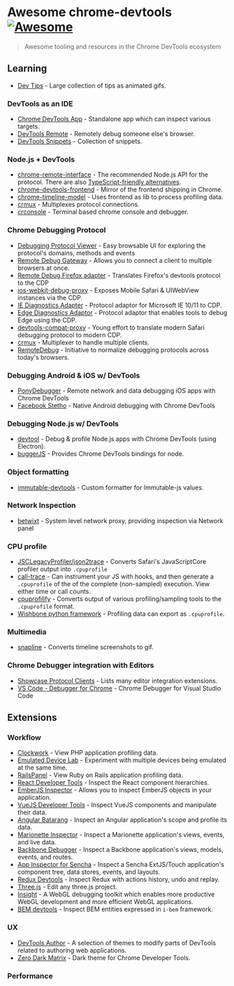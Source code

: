 # Awesome chrome-devtools [![Awesome](https://cdn.rawgit.com/sindresorhus/awesome/d7305f38d29fed78fa85652e3a63e154dd8e8829/media/badge.svg)](https://github.com/sindresorhus/awesome)

> Awesome tooling and resources in the Chrome DevTools ecosystem

## Learning
* [Dev Tips](https://umaar.com/dev-tips/) - Large collection of tips as animated gifs.

### DevTools as an IDE
* [Chrome DevTools App](https://github.com/auchenberg/chrome-devtools-app) - Standalone app which can inspect various targets.
* [DevTools Remote](https://devtoolsremote.com/) - Remotely debug someone else's browser.
* [DevTools Snippets](https://github.com/bahmutov/code-snippets) - Collection of snippets.

### Node.js + DevTools
* [chrome-remote-interface](https://github.com/cyrus-and/chrome-remote-interface) - The recommended Node.js API for the protocol. There are also [TypeScript-friendly alternatives](https://github.com/DickvdBrink/chrome-debug-protocol).
* [chrome-devtools-frontend](https://www.npmjs.com/package/chrome-devtools-frontend) - Mirror of the frontend shipping in Chrome.
* [chrome-timeline-model](https://www.npmjs.com/package/devtools-timeline-model) - Uses frontend as lib to process profiling data.
* [crmux](https://github.com/sidorares/crmux) - Multiplexes protocol connections.
* [crconsole](https://github.com/sidorares/crconsole) - Terminal based chrome console and debugger.

### Chrome Debugging Protocol
* [Debugging Protocol Viewer](https://chromedevtools.github.io/debugger-protocol-viewer/) - Easy browsable UI for exploring the protocol's domains, methods and events
* [Remote Debug Gateway](https://github.com/RemoteDebug/remotedebug-gateway) - Allows you to connect a client to multiple browsers at once.
* [Remote Debug Firefox adapter](https://github.com/RemoteDebug/remotedebug-firefox-adapter) - Translates Firefox's devtools protocol to the CDP
* [ios-webkit-debug-proxy](https://github.com/google/ios-webkit-debug-proxy) - Exposes Mobile Safari & UIWebView instances via the CDP.
* [IE Diagnostics Adapter](https://github.com/Microsoft/IEDiagnosticsAdapter) - Protocol adaptor for Microsoft IE 10/11 to CDP.
* [Edge Diagnostics Adaptor](https://github.com/Microsoft/edge-diagnostics-adaptor) - Protocol adaptor that enables tools to debug Edge using the CDP.
* [devtools-compat-proxy](https://github.com/artygus/devtools-compat-proxy) - Young effort to translate modern Safari debugging protocol to modern CDP.
* [crmux](https://github.com/sidorares/crmux) - Multiplexer to handle multiple clients.
* [RemoteDebug](https://github.com/RemoteDebug) - Initiative to normalize debugging protocols across today's browsers.

### Debugging Android & iOS w/ DevTools
* [PonyDebugger](https://github.com/square/PonyDebugger) - Remote network and data debugging iOS apps with Chrome DevTools
* [Facebook Stetho](https://github.com/facebook/stetho) - Native Android debugging with Chrome DevTools

### Debugging Node.js w/ DevTools
* [devtool](https://github.com/Jam3/devtool) - Debug & profile Node.js apps with Chrome DevTools (using Electron).
* [buggerJS](https://github.com/buggerjs/bugger) - Provides Chrome DevTools bindings for node.

### Object formatting
* [immutable-devtools](https://github.com/andrewdavey/immutable-devtools) - Custom formatter for Immutable-js values.

### Network Inspection
* [betwixt](https://github.com/kdzwinel/betwixt) - System level network proxy, providing inspection via Network panel

### CPU profile
* [JSCLegacyProfiler/json2trace](https://github.com/facebook/react-native/blob/master/JSCLegacyProfiler/json2trace) - Converts Safari's JavaScriptCore profiler output into `.cpuprofile`
* [call-trace](https://github.com/brendankenny/call-trace) - Can instrument your JS with hooks, and then generate a `.cpuprofile`  of the of the complete (non-sampled) execution. View either time or call counts.
* [cpuprofilify](https://github.com/thlorenz/cpuprofilify) - Converts output of various profiling/sampling tools to the `.cpuprofile` format.
* [Wishbone python framework](http://wishbone.readthedocs.org/en/develop/miscellaneous.html#profiling) - Profiling data can export as `.cpuprofile`.

### Multimedia
* [snapline](https://github.com/pmdartus/snapline) - Converts timeline screenshots to gif.

### Chrome Debugger integration with Editors
* [Showcase Protocol Clients](https://developer.chrome.com/devtools/docs/debugging-clients) - Lists many editor integration extensions.
* [VS Code - Debugger for Chrome](https://github.com/Microsoft/vscode-chrome-debug/) - Chrome Debugger for Visual Studio Code

## Extensions
### Workflow
* [Clockwork](https://chrome.google.com/webstore/detail/clockwork/dmggabnehkmmfmdffgajcflpdjlnoemp?hl=en) - View PHP application profiling data.
* [Emulated Device Lab](https://chrome.google.com/webstore/detail/emulated-device-lab/oaonfodocibcdobdeelbbfggjombamff) - Experiment with multiple devices being emulated at the same time.
* [RailsPanel](https://chrome.google.com/webstore/detail/railspanel/gjpfobpafnhjhbajcjgccbbdofdckggg?hl=en-US) - View Ruby on Rails application profiling data.
* [React Developer Tools](https://chrome.google.com/webstore/detail/react-developer-tools/fmkadmapgofadopljbjfkapdkoienihi) - Inspect the React component hierarchies.
* [EmberJS Inspector](https://chrome.google.com/webstore/detail/ember-inspector/bmdblncegkenkacieihfhpjfppoconhi) - Allows you to inspect EmberJS objects in your application.
* [VueJS Developer Tools](https://github.com/vuejs/vue-devtools) - Inspect VueJS components and manipulate their data.
* [Angular Batarang](https://chrome.google.com/webstore/detail/angularjs-batarang/ighdmehidhipcmcojjgiloacoafjmpfk) - Inspect an Angular application's scope and profile its data.
* [Marionette Inspector](https://chrome.google.com/webstore/detail/marionette-inspector/fbgfjlockdhidoaempmjcddibjklhpka) - Inspect a Marionette application's views, events, and live data.
* [Backbone Debugger](https://chrome.google.com/webstore/detail/backbone-debugger/bhljhndlimiafopmmhjlgfpnnchjjbhd) - Inspect a Backbone application's views, models, events, and routes.
* [App Inspector for Sencha](https://chrome.google.com/webstore/detail/app-inspector-for-sencha/pbeapidedgdpniokbedbfbaacglkceae) - Inspect a Sencha ExtJS/Touch application's component tree, data stores, events, and layouts.
* [Redux Devtools](https://chrome.google.com/webstore/detail/redux-devtools/lmhkpmbekcpmknklioeibfkpmmfibljd) - Inspect Redux with actions history, undo and replay.
* [Three.js](https://chrome.google.com/webstore/detail/threejs-editor-extension/fbgbekpggeldiacgjkacbkkcbjhmakea/) - Edit any three.js project.
* [Insight](https://github.com/3Dparallax/insight/) - A WebGL debugging toolkit which enables more productive WebGL development and more efficient WebGL applications.
* [BEM devtools](https://github.com/escaton/bem-chrome-devtools) - Inspect BEM entities expressed in `i-bem` framework.

### UX
* [DevTools Author](https://chrome.google.com/webstore/detail/devtools-author/egfhcfdfnajldliefpdoaojgahefjhhi) - A selection of themes to modify parts of DevTools related to authoring web applications.
* [Zero Dark Matrix](https://chrome.google.com/webstore/detail/devtools-theme-zero-dark/bomhdjeadceaggdgfoefmpeafkjhegbo) - Dark theme for Chrome Developer Tools.

### Performance
